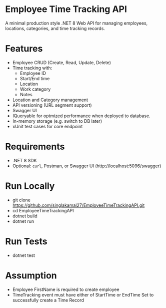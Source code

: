 # Employee Time Tracking API
A minimal production style .NET 8 Web API for managing employees, locations, categories, and time tracking records.

# Features

- Employee CRUD (Create, Read, Update, Delete)
- Time tracking with:
  - Employee ID
  - Start/End time
  - Location
  - Work category
  - Notes
- Location and Category management
- API versioning (URL segment support)
- Swagger UI
- IQueryable for optmized performance when deployed to database.
- In-memory storage (e.g. switch to DB later)
- xUnit test cases for core endpoint

# Requirements

- .NET 8 SDK
- Optional: `curl`, Postman, or Swagger UI (http://localhost:5096/swagger)

# Run Locally
- git clone https://github.com/singlakamal27/EmployeeTimeTrackingAPI.git
- cd EmployeeTimeTrackingAPI
- dotnet build
- dotnet run

# Run Tests
- dotnet test

# Assumption
- Employee FirstName is required to create employee
- TimeTracking event must have either of StartTime or EndTime Set to successfully create a Time Record


 